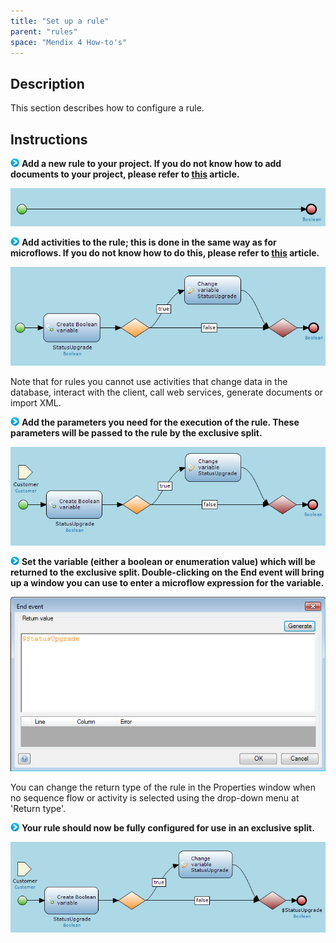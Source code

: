 ```yaml
---
title: "Set up a rule"
parent: "rules"
space: "Mendix 4 How-to's"
---
```

## Description

This section describes how to configure a rule.

## Instructions

![](attachments/819203/917932.png) **Add a new rule to your project. If you do not know how to add documents to your project, please refer to [this](add-documents-to-a-module) article.**

![](attachments/2621603/2752827.png)

![](attachments/819203/917932.png) **Add activities to the rule; this is done in the same way as for microflows. If you do not know how to do this, please refer to [this](add-an-activity-to-a-microflow) article.**

![](attachments/2621603/2752828.png)

Note that for rules you cannot use activities that change data in the database, interact with the client, call web services, generate documents or import XML.

![](attachments/819203/917932.png) **Add the parameters you need for the execution of the rule. These parameters will be passed to the rule by the exclusive split.**

![](attachments/2621603/2752829.png)

![](attachments/819203/917932.png) **Set the variable (either a boolean or enumeration value) which will be returned to the exclusive split. Double-clicking on the End event will bring up a window you can use to enter a microflow expression for the variable.**

![](attachments/2621603/2752834.png)

You can change the return type of the rule in the Properties window when no sequence flow or activity is selected using the drop-down menu at 'Return type'.

![](attachments/819203/917932.png) **Your rule should now be fully configured for use in an exclusive split.**

![](attachments/2621603/2752833.png)
